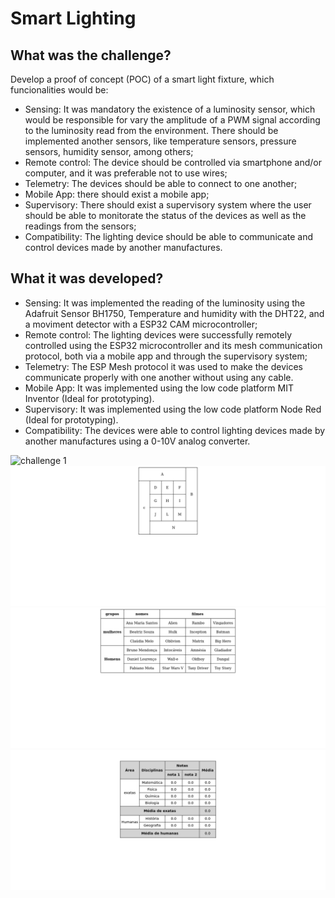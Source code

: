 # Smart Lighting

## What was the challenge?
Develop a proof of concept (POC) of a smart light fixture, which funcionalities would be:

- Sensing: It was mandatory the existence of a luminosity sensor, which would be responsible for vary the amplitude of a PWM signal according to the luminosity read from the environment. There should be implemented another sensors, like temperature sensors, pressure sensors, humidity sensor, among others;
- Remote control: The device should be controlled via smartphone and/or computer, and it was preferable not to use wires;
- Telemetry: The devices should be able to connect to one another;
- Mobile App: there should exist a mobile app;
- Supervisory: There should exist a supervisory system where the user should be able to monitorate the status of the devices as well as the readings from the sensors;
- Compatibility: The lighting device should be able to communicate and control devices made by another manufactures.

## What it was developed?

- Sensing: It was implemented the reading of the luminosity using the Adafruit Sensor BH1750, Temperature and humidity with the DHT22, and a moviment detector with a ESP32 CAM microcontroller;
- Remote control: The lighting devices were successfully remotely controlled using the ESP32 microcontroller and its mesh communication protocol, both via a mobile app and through the supervisory system;
- Telemetry: The ESP Mesh protocol it was used to make the devices communicate properly with one another without using any cable.
- Mobile App: It was implemented using the low code platform MIT Inventor (Ideal for prototyping).
- Supervisory: It was implemented using the low code platform Node Red (Ideal for prototyping).
- Compatibility: The devices were able to control lighting devices made by another manufactures using a 0-10V analog converter.


<img src="https://raw.githubusercontent.com/Parafernalha/_Smart_Lighting_/Apprenticeship Journey/images/supervisorio.png" alt="challenge 1" >
<img src="https://raw.githubusercontent.com/Parafernalha/table-challenges/main/images/desafio-dois.png" alt="challenge 1" >
<img src="https://github.com/Parafernalha/table-challenges/blob/main/images/exercicio-escopos-grupo.png" alt="exercicio" >
<img src="https://raw.githubusercontent.com/Parafernalha/table-challenges/main/images/desafio-quatro.png" alt="challenge 2" >
